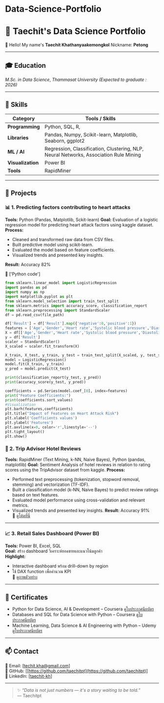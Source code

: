 # Data-Science-Portfolio
# 🧠 Taechit's Data Science Portfolio
👋 Hello! My name's **Taechit Khathanyaakemongkol** Nickname: **Petong** 

---
## 🎓 Education
*M.Sc. in Data Science*, *Thammasat University (Expected to graduate : 2026)*  


---
## 🧰 Skills

| Category | Tools / Skills |
|-----------|----------------|
| **Programming** | Python, SQL, R,|
| **Libraries** | Pandas, Numpy, Scikit-learn, Matplotlib, Seaborn, ggplot2 |
| **ML / AI** | Regression, Classification, Clustering, NLP, Neural Networks, Association Rule Mining  |
| **Visualization** | Power BI|
| **Tools** | RapidMiner |

---

## 🚀 Projects

### 📊 1. Predicting factors contributing to heart attacks  
**Tools:** Python (Pandas, Matplotlib, Sckit-learn)
**Goal:** Evaluation of a logistic regression model for predicting heart attack factors using kaggle dataset. 
**Process:**
- Cleaned and transformed raw data from CSV files.  
- Built predictive model using scikit-learn. 
- Evaluated the model based on feature coefficients.
- Visualized trends and presented key insights.
  
**Result:** Accuracy 82%

🔗 ['Python code']
```python
from sklearn.linear_model import LogisticRegression
import pandas as pd
import numpy as np
import matplotlib.pyplot as plt
from sklearn.model_selection import train_test_split
from sklearn.metrics import accuracy_score, classification_report
from sklearn.preprocessing import StandardScaler
df = pd.read_csv(file_path)

df['Result'] = df['Result'].map({'negative':0,'positive':1})
features = ['Age','Gender','Heart rate','Systolic blood pressure','Diastolic blood pressure','Blood sugar']
X = df[['Age','Gender','Heart rate','Systolic blood pressure','Diastolic blood pressure','Blood sugar']]
y = df['Result']
scaler = StandardScaler()
X_scaled = scaler.fit_transform(X)

X_train, X_test, y_train, y_test = train_test_split(X_scaled, y, test_size=0.2, random_state=42)
model = LogisticRegression()
model.fit(X_train, y_train)
y_pred = model.predict(X_test)

print(classification_report(y_test, y_pred))
print(accuracy_score(y_test, y_pred))

coefficients = pd.Series(model.coef_[0], index=features)
print("Feature Coefficients:")
print(coefficients.sort_values)
#Visualization
plt.barh(features,coefficients)
plt.title("Impact of Features on Heart Attack Risk")
plt.xlabel('Coefficients values')
plt.ylabel('Features')
plt.axvline(x=0, color='r',linestyle='--')
plt.tight_layout()
plt.show()
```

### 💬 2. Trip Advisor Hotel Reviews
**Tools:** RapidMiner (Text Mining, k-NN, Naive Bayes), Python (pandas, matplotlib)
**Goal:** Sentiment Analysis of hotel reviews in relation to rating scores using the TripAdvisor dataset from kaggle.
**Process:**
- Performed text preprocessing (tokenization, stopword removal, stemming) and vectorization (TF-IDF).
- Built a classification model (k-NN, Naive Bayes) to predict review ratings based on text features. 
- Evaluated model performance using cross-validation and relevant metrics.
- Visualized trends and presented key insights.
**Result:** Accuracy 91%  
🔗 [ดูโค้ดที่นี่](./Sentiment_Analysis)

---

### 📈 3. Retail Sales Dashboard (Power BI)
**Tools:** Power BI, Excel, SQL  
**Goal:** สร้าง dashboard วิเคราะห์ยอดขายและแนวโน้มลูกค้า  
**Highlight:**
- Interactive dashboard พร้อม drill-down by region  
- ใช้ DAX function เพื่อคำนวณ KPI  
🔗 [ดูภาพตัวอย่าง](./Retail_Sales_Dashboard)

---


## 🏅 Certificates
- Python for Data Science, AI & Development – Coursera [ดูใบประกาศนียบัตร](https://drive.google.com/file/d/1yhW5Wkf7ViSJVGQo0GNJ6dJsH8SdpOpj/view?usp=drive_link)  
- Databases and SQL for Data Science with Python – Coursera [ดูใบประกาศนียบัตร](https://drive.google.com/file/d/1jVKPR2HJwHCzeegaDe3-YvgrH6gORjJu/view?usp=drive_link)  
- Machine Learning, Data Science & AI Engineering with Python – Udemy [ดูใบประกาศนียบัตร](https://drive.google.com/file/d/1b7TU7OlG_dOS3SPk1VN1YDhMpv3zXq1Z/view?usp=drive_link)   

---

## 📫 Contact
📧 Email: [techit.kha@gmail.com]  
🔗 GitHub: [[https://github.com/taechitpt](https://github.com/taechitpt)]  
🔗 LinkedIn: [[taechit-kh](https://www.linkedin.com/in/taechit-khathanyaakemongkol-2061a5337/)]  

---

> ✨ *“Data is not just numbers — it's a story waiting to be told.”*  
> — Taechitpt
